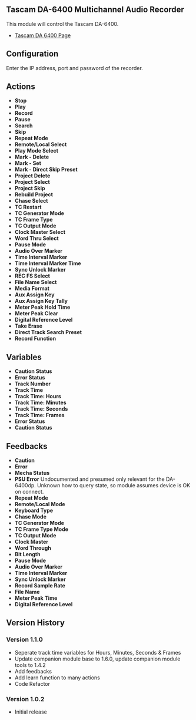 ## Tascam DA-6400 Multichannel Audio Recorder

This module will control the Tascam DA-6400.

- [Tascam DA 6400 Page](https://tascam.com/us/product/da-6400/)

## Configuration
Enter the IP address, port and password of the recorder.

## Actions
- **Stop** 
- **Play** 
- **Record** 
- **Pause** 
- **Search** 
- **Skip**
- **Repeat Mode**
- **Remote/Local Select**
- **Play Mode Select**
- **Mark - Delete**
- **Mark - Set**
- **Mark - Direct Skip Preset**
- **Project Delete**
- **Project Select**
- **Project Skip**
- **Rebuild Project**
- **Chase Select**
- **TC Restart**
- **TC Generator Mode**
- **TC Frame Type**
- **TC Output Mode**
- **Clock Master Select**
- **Word Thru Select**
- **Pause Mode**
- **Audio Over Marker**
- **Time Interval Marker**
- **Time Interval Marker Time**
- **Sync Unlock Marker**
- **REC FS Select**
- **File Name Select**
- **Media Format**
- **Aux Assign Key**
- **Aux Assign Key Tally**
- **Meter Peak Hold Time**
- **Meter Peak Clear**
- **Digital Reference Level**
- **Take Erase**
- **Direct Track Search Preset**
- **Record Function**


## Variables
- **Caution Status**
- **Error Status**
- **Track Number**
- **Track Time**
- **Track Time: Hours**
- **Track Time: Minutes**
- **Track Time: Seconds**
- **Track Time: Frames**
- **Error Status**
- **Caution Status**

## Feedbacks
- **Caution**
- **Error**
- **Mecha Status**
- **PSU Error** Undocumented and presumed only relevant for the DA-6400dp. Unknown how to query state, so module assumes device is OK on connect.
- **Repeat Mode**
- **Remote/Local Mode**
- **Keyboard Type**
- **Chase Mode**
- **TC Generator Mode**
- **TC Frame Type Mode**
- **TC Output Mode**
- **Clock Master**
- **Word Through**
- **Bit Length**
- **Pause Mode**
- **Audio Over Marker**
- **Time Interval Marker**
- **Sync Unlock Marker**
- **Record Sample Rate**
- **File Name**
- **Meter Peak Time**
- **Digital Reference Level**

## Version History

### Version 1.1.0
- Seperate track time variables for Hours, Minutes, Seconds & Frames
- Update companion module base to 1.6.0, update companion module tools to 1.4.2
- Add feedbacks
- Add learn function to many actions
- Code Refactor

### Version 1.0.2
- Initial release
